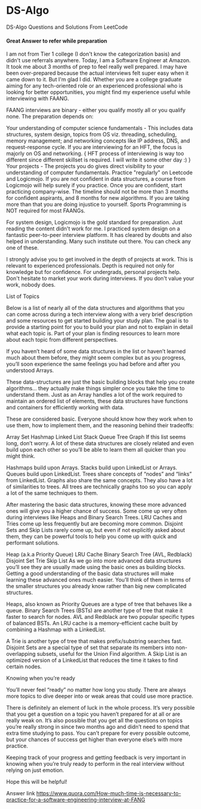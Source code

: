 # DS-Algo
DS-Algo Questions and Solutions From LeetCode


#### Great Answer to refer while preparation #####

I am not from Tier 1 college (I don't know the categorization basis) and didn't use referrals anywhere. Today, I am a Software Engineer at Amazon. It took me about 3 months of prep to feel really well prepared. I may have been over-prepared because the actual interviews felt super easy when it came down to it. But I'm glad I did. Whether you are a college graduate aiming for any tech-oriented role or an experienced professional who is looking for better opportunities, you might find my experience useful while interviewing with FAANG.


FAANG interviews are binary - either you qualify mostly all or you qualify none. The preparation depends on:

Your understanding of computer science fundamentals - This includes data structures, system design, topics from OS viz. threading, scheduling, memory management; and networking concepts like IP address, DNS, and request-response cycle. If you are interviewing for an HFT, the focus is majorly on OS and networking. { HFT process of interviewing is way too different since different skillset is required. I will write it some other day :) }
Your projects - The projects you do gives direct visibility to your understanding of computer fundamentals.
Practice "regularly" on Leetcode and Logicmojo. If you are not confident in data structures, a course from Logicmojo will help surely if you practice. Once you are confident, start practicing company-wise. The timeline should not be more than 3 months for confident aspirants, and 8 months for new algorithms. If you are taking more than that you are doing injustice to yourself. Sports Programming is NOT required for most FAANGs.

For system design, Logicmojo is the gold standard for preparation. Just reading the content didn't work for me. I practiced system design on a fantastic peer-to-peer interview platform. It has cleared by doubts and also helped in understanding. Many such institute out there. You can check any one of these.

I strongly advise you to get involved in the depth of projects at work. This is relevant to experienced professionals. Depth is required not only for knowledge but for confidence. For undergrads, personal projects help. Don't hesitate to market your work during interviews. If you don't value your work, nobody does.

List of Topics

Below is a list of nearly all of the data structures and algorithms that you can come across during a tech interview along with a very brief description and some resources to get started building your study plan. The goal is to provide a starting point for you to build your plan and not to explain in detail what each topic is. Part of your plan is finding resources to learn more about each topic from different perspectives.

If you haven’t heard of some data structures in the list or haven’t learned much about them before, they might seem complex but as you progress, you’ll soon experience the same feelings you had before and after you understood Arrays.

These data-structures are just the basic building blocks that help you create algorithms… they actually make things simpler once you take the time to understand them. Just as an Array handles a lot of the work required to maintain an ordered list of elements, these data structures have functions and containers for efficiently working with data.

These are considered basic. Everyone should know how they work when to use them, how to implement them, and the reasoning behind their tradeoffs:

Array
Set
Hashmap
Linked List
Stack
Queue
Tree
Graph
If this list seems long, don’t worry. A lot of these data structures are closely related and even build upon each other so you’ll be able to learn them all quicker than you might think.

Hashmaps build upon Arrays. Stacks build upon LinkedList or Arrays. Queues build upon LinkedList. Trees share concepts of “nodes” and “links” from LinkedList. Graphs also share the same concepts. They also have a lot of similarities to trees. All trees are technically graphs too so you can apply a lot of the same techniques to them.

After mastering the basic data structures, knowing these more advanced ones will give you a higher chance of success. Some come up very often during interviews like Heaps and Binary Search Trees. LRU Caches and Tries come up less frequently but are becoming more common. Disjoint Sets and Skip Lists rarely come up, but even if not explicitly asked about them, they can be powerful tools to help you come up with quick and performant solutions.

Heap (a.k.a Priority Queue)
LRU Cache
Binary Search Tree (AVL, Redblack)
Disjoint Set
Trie
Skip List
As we go into more advanced data structures you’ll see they are usually made using the basic ones as building blocks. Getting a good understanding of the basic data structures will make learning these advanced ones much easier. You’ll think of them in terms of the smaller structures you already know rather than big new complicated structures.

Heaps, also known as Priority Queues are a type of tree that behaves like a queue. Binary Search Trees (BSTs) are another type of tree that make it faster to search for nodes. AVL and Redblack are two popular specific types of balanced BSTs. An LRU cache is a memory-efficient cache built by combining a Hashmap with a LinkedList.

A Trie is another type of tree that makes prefix/substring searches fast. Disjoint Sets are a special type of set that separate its members into non-overlapping subsets, useful for the Union Find algorithm. A Skip List is an optimized version of a LinkedList that reduces the time it takes to find certain nodes.

Knowing when you’re ready

You’ll never feel “ready” no matter how long you study. There are always more topics to dive deeper into or weak areas that could use more practice.

There is definitely an element of luck in the whole process. It’s very possible that you get a question on a topic you haven’t prepared for at all or are really weak on. It’s also possible that you get all the questions on topics you’re really strong in since two months ago and didn’t need to spend that extra time studying to pass. You can’t prepare for every possible outcome, but your chances of success get higher than everyone else’s with more practice.

Keeping track of your progress and getting feedback is very important in knowing when you’re truly ready to perform in the real interview without relying on just emotion.

Hope this will be helpful!

Answer link https://www.quora.com/How-much-time-is-necessary-to-practice-for-a-software-engineering-interview-at-FANG